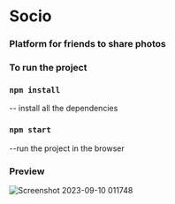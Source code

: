 <h1>Socio</h1>
<h3>Platform for friends to share photos</h3>

<h3>To run the project</h3>

### `npm install`
-- install all the dependencies

###  `npm start`
--run the project in the browser

<h3>Preview</h3>


![Screenshot 2023-09-10 011748](https://github.com/joelcr10/socio/assets/67091039/5ac9765a-cbd1-4919-b050-cd5c6b8bd3c8)
